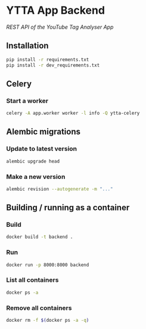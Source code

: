 # YTTA App Backend

*REST API of the YouTube Tag Analyser App*

## Installation

```bash
pip install -r requirements.txt
pip install -r dev_requirements.txt
```

## Celery

### Start a worker

```bash
celery -A app.worker worker -l info -Q ytta-celery
```

## Alembic migrations

### Update to latest version

```bash
alembic upgrade head
```

### Make a new version

```bash
alembic revision --autogenerate -m "..."
```

## Building / running as a container

### Build

```bash
docker build -t backend .
```

### Run

```bash
docker run -p 8000:8000 backend
```

### List all containers

```bash
docker ps -a
```

### Remove all containers

```bash
docker rm -f $(docker ps -a -q)
```
